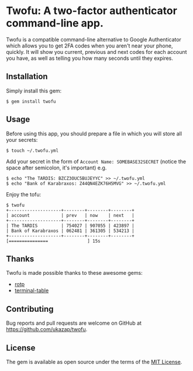 # Twofu: A two-factor authenticator command-line app.

Twofu is a compatible command-line alternative to Google Authenticator which allows you to get 2FA codes when you aren't near your phone, quickly. It will show you current, previous and next codes for each account you have, as well as telling you how many seconds until they expires.

## Installation

Simply install this gem:

    $ gem install twofu

## Usage

Before using this app, you should prepare a file in which you will store all your secrets:

    $ touch ~/.twofu.yml

Add your secret in the form of `Account Name: SOMEBASE32SECRET` (notice the space after semicolon, it's important) e.g.

    $ echo "The TARDIS: BZCZ3OUC5BUJEYYC" >> ~/.twofu.yml
    $ echo "Bank of Karabraxos: Z44QN4EZK76H5MVG" >> ~/.twofu.yml

Enjoy the tofu:

    $ twofu
    +--------------------+--------+--------+--------+
    | account            | prev   | now    | next   |
    +--------------------+--------+--------+--------+
    | The TARDIS         | 754027 | 907055 | 423897 |
    | Bank of Karabraxos | 062481 | 361305 | 534213 |
    +--------------------+--------+--------+--------+
    [===============               ] 15s

## Thanks

Twofu is made possible thanks to these awesome gems:

  - [rotp](https://github.com/mdp/rotp)
  - [terminal-table](https://github.com/tj/terminal-table)

## Contributing

Bug reports and pull requests are welcome on GitHub at https://github.com/ukazap/twofu.

## License

The gem is available as open source under the terms of the [MIT License](http://opensource.org/licenses/MIT).